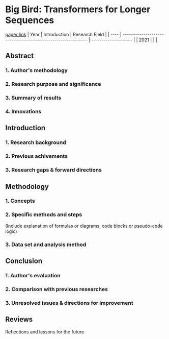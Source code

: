 # Big Bird: Transformers for Longer Sequences
[paper link](https://arxiv.org/pdf/2007.14062) 
| Year | Introduction                                                         | Research Field                 |
| ---- | ------------------------------------------------------------ | -------------------- |
| 2021 |          |           |

## Abstract
### 1. Author's methodology 

### 2. Research purpose and significance

### 3. Summary of results 

### 4. Innovations

## Introduction
### 1. Research background 

### 2. Previous achivements

### 3. Research gaps & forward directions 

## Methodology
### 1. Concepts

### 2. Specific methods and steps
(Include explanation of formulas or diagrams, code blocks or pseudo-code logic)

### 3. Data set and analysis method

## Conclusion
### 1. Author's evaluation

### 2. Comparison with previous researches

### 3. Unresolved issues & directions for improvement

## Reviews
Reflections and lessons for the future

